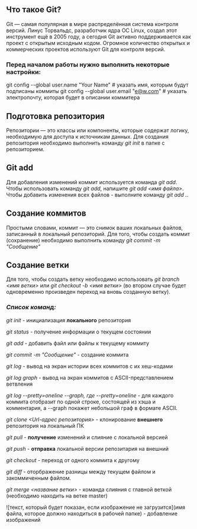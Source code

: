 ## Что такое Git?

Git — самая популярная в мире распределённая система контроля версий. Линус Торвальдс, разработчик ядра ОС Linux, создал этот инструмент ещё в 2005 году, а сегодня Git активно поддерживается как проект с открытым исходным кодом. Огромное количество открытых и коммерческих проектов используют Git для контроля версий.

### Перед началом работы нужно выполнить некоторые настройки:

git config --global user.name "Your Name" # указать имя, которым будут подписаны коммиты
git config --global user.email "e@w.com"  # указать электропочту, которая будет в описании коммитера

## Подготовка репозитория

Репозитории — это классы или компоненты, которые содержат логику, необходимую для доступа к источникам данных. Для создания репозитория необходимо выполнить команду *git init* в папке с репозиторием.    

## Git add

Для добавления изменений коммит используется команда *git add*. Чтобы использовать команду *git add*, напишите *git add <имя файла>*. Чтобы добавить изменения всех файлов - выполните команду *git add .*.

## Создание коммитов

Простыми словами, коммит — это снимок ваших локальных файлов, записанный в локальный репозиторий. 
Для того, чтобы создать коммит (сохранение) необходимо выполнить команду *git commit -m "Сообщение"*

## Создание ветки

Для того, чтобы создать ветку необходимо использовать *git branch <имя ветки>* или *git checkout -b <имя ветки>* (во втором случае будет одновременно произведен переход на вновь созданную ветку).

### __*Список команд:*__

*git init* - инициализация __локального__ репозитория

*git status* - получение информации о текущем состоянии

*git add* - добавить файл или файлы к текущему коммиту

*git commit -m "Сообщение"* - создание коммита

*git log* - вывод на экран истории всех коммитов с их хеш-кодами

*git log graph* - вывод на экран коммитов с ASCII-представлением ветвления

 *git log --pretty=oneline --graph, где --pretty=oneline* - для каждого коммита отобразит по одной строке, состоящей из хэша и комментария, а --graph покажет небольшой граф в формате ASCII.

*git clone <Url-адрес репозитория>* - клонирование __внешнего__ репозитория на локальный ПК

*git pull* - __получение__ изменений и слияние с локальной версией 

*git push* - __отправка__ локальной версии репозитария на внешний

*git checkout* - переход от одного коммита к другому

*git diff* - оторбражение разницы между текущем файлом и закоммиченным файлом.

*git merge <название ветки>* - команда слияния с главной веткой (необходимо находить на ветке master)

![текст, который будет показан, если изображение не загрузится](имя файла, которое должно находиться в рабочей папке) - добавление изображений